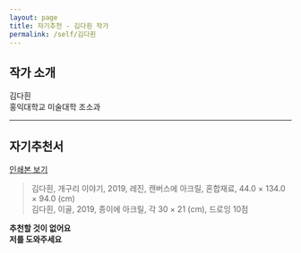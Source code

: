 ```yaml
---
layout: page
title: 자기추천 - 김다흰 작가
permalink: /self/김다흰
---
```



## 작가 소개
김다흰  
홍익대학교 미술대학 조소과  

------------------------

## 자기추천서  
[인쇄본 보기](https://drive.google.com/open?id=1uDughhzvEwvk4jYCw-i7OVcCqftRf85g)  
  
    
> 김다흰, 개구리 이야기, 2019, 레진, 캔버스에 아크릴, 혼합재료, 44.0 × 134.0 × 94.0 (cm)  
> 김다흰, 이골, 2019, 종이에 아크릴, 각 30 × 21 (cm), 드로잉 10점  

**추천할 것이 없어요**  
**저를 도와주세요**  
